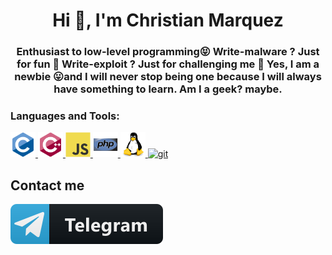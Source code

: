 <h1 align="center">Hi 👋, I'm Christian Marquez</h1>
<h3 align="center">Enthusiast to low-level programming😝 
Write-malware ? Just for fun 👾
Write-exploit ?  Just for challenging me 🤯
Yes, I am a newbie 😛and I will never stop being one because I will always have something to learn. 
Am I a geek? maybe.
</h3>
<h3 align="left">Languages and Tools:</h3>
<p align="left"> <a href="https://www.cprogramming.com/" target="_blank"> <img src="https://raw.githubusercontent.com/devicons/devicon/master/icons/c/c-original.svg" alt="c" width="40" height="40"/> </a> <a href="https://www.w3schools.com/cpp/" target="_blank"> <img src="https://raw.githubusercontent.com/devicons/devicon/master/icons/cplusplus/cplusplus-original.svg" alt="cplusplus" width="40" height="40"/> </a>  <a href="https://developer.mozilla.org/en-US/docs/Web/JavaScript" target="_blank"> <img src="https://raw.githubusercontent.com/devicons/devicon/master/icons/javascript/javascript-original.svg" alt="javascript" width="40" height="40"/> </a> <a href="https://www.php.net" target="_blank"> <img src="https://raw.githubusercontent.com/devicons/devicon/master/icons/php/php-original.svg" alt="php" width="40" height="40"/> </a> <a href="https://www.linux.org/" target="_blank"> <img src="https://raw.githubusercontent.com/devicons/devicon/master/icons/linux/linux-original.svg" alt="linux" width="40" height="40"/> </a> <a href="https://git-scm.com/" target="_blank"> <img src="https://www.vectorlogo.zone/logos/git-scm/git-scm-icon.svg" alt="git" width="40" height="40"/> </a></p>

<!--
<p><img align="left" src="https://github-readme-stats.vercel.app/api/top-langs?username=tty503&show_icons=true&locale=en&layout=compact" alt="tty503" /></p>

<p>&nbsp;<img align="center" src="https://github-readme-stats.vercel.app/api?username=tty503&show_icons=true&locale=en" alt="tty503" /></p>
-->

## Contact me
[![telegram](https://raw.githubusercontent.com/MikeCodesDotNET/ColoredBadges/master/svg/social/telegram.svg)](https://t.me/tty503)  
